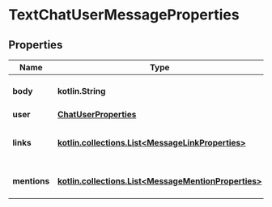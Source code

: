 
# TextChatUserMessageProperties

## Properties
Name | Type | Description | Notes
------------ | ------------- | ------------- | -------------
**body** | **kotlin.String** | The text body of this message | 
**user** | [**ChatUserProperties**](ChatUserProperties.md) |  | 
**links** | [**kotlin.collections.List&lt;MessageLinkProperties&gt;**](MessageLinkProperties.md) | Link previews in this message |  [optional]
**mentions** | [**kotlin.collections.List&lt;MessageMentionProperties&gt;**](MessageMentionProperties.md) | Mentions in this message |  [optional]



